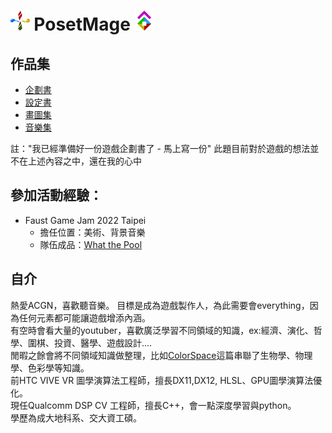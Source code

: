 # <img src="/Icon/Design/4Element.svg" Height="32" /> PosetMage <img src="/Icon/Transparent/POM.png" Height="32" />

## 作品集
* [企劃書](https://github.com/posetmage/-app-)
* [設定書](https://posetmage.github.io)
* [畫圖集](https://www.facebook.com/QuantumNecro)
* [音樂集](https://www.youtube.com/channel/UCQhCYqt0yghYYOx2lysvjaQ)

註："我已經準備好一份遊戲企劃書了 - 馬上寫一份" 此題目前對於遊戲的想法並不在上述內容之中，還在我的心中

## 參加活動經驗：
* Faust Game Jam 2022 Taipei
  * 擔任位置：美術、背景音樂
  * 隊伍成品：[What the Pool](https://yanagiragi.itch.io/what-the-pool)

## 自介
熱愛ACGN，喜歡聽音樂。
目標是成為遊戲製作人，為此需要會everything，因為任何元素都可能讓遊戲增添內涵。  
有空時會看大量的youtuber，喜歡廣泛學習不同領域的知識，ex:經濟、演化、哲學、圍棋、投資、醫學、遊戲設計....  
閒暇之餘會將不同領域知識做整理，比如[ColorSpace](https://github.com/QuantumNecro/Knowledge/blob/main/Science/Physics/ColorSpace.md)這篇串聯了生物學、物理學、色彩學等知識。  
前HTC VIVE VR 圖學演算法工程師，擅長DX11,DX12, HLSL、GPU圖學演算法優化。  
現任Qualcomm DSP CV 工程師，擅長C++，會一點深度學習與python。  
學歷為成大地科系、交大資工碩。  
